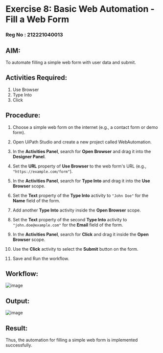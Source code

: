 # Exercise 8: Basic Web Automation - Fill a Web Form

### Reg No : 212221040013

## AIM: 
  To automate filling a simple web form with user data and submit.

## Activities Required:
  1. Use Browser
  2. Type Into
  3. Click

## Procedure:
  1. Choose a simple web form on the internet (e.g., a contact form or demo form).
  
  2. Open UiPath Studio and create a new project called WebAutomation.
  
  3. In the **Activities Panel**, search for **Open Browser** and drag it into the **Designer Panel**.
  
  4. Set the **URL** property of **Use Browser** to the web form's URL (e.g., `"https://example.com/form"`).
  
  5. In the **Activities Panel**, search for **Type Into** and drag it into the **Use Browser** scope.
  
  6. Set the **Text** property of the **Type Into** activity to `"John Doe"` for the **Name** field of the form.
  
  7. Add another **Type Into** activity inside the **Open Browser** scope.
  
  8. Set the **Text** property of the second **Type Into** activity to `"john.doe@example.com"` for the **Email** field of the form.
  
  9. In the **Activities Panel**, search for **Click** and drag it inside the **Open Browser** scope.
  
  10. Use the **Click** activity to select the **Submit** button on the form.
  
  11. Save and Run the workflow.

## Workflow:
![image](https://github.com/user-attachments/assets/ec63076e-ef26-44e0-9a43-de7d8fd95647)

## Output:
![image](https://github.com/user-attachments/assets/50881892-e9b3-4bb1-b170-0572366870da)

## Result:
  Thus, the automation for filling a simple web form is implemented successfully.
